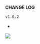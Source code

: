**CHANGE LOG**

`v1.0.2`

- 

[![](https://jitpack.io/v/ardakaplan/RDAGooglePlayApps.svg)](https://jitpack.io/#ardakaplan/RDAGooglePlayApps)
